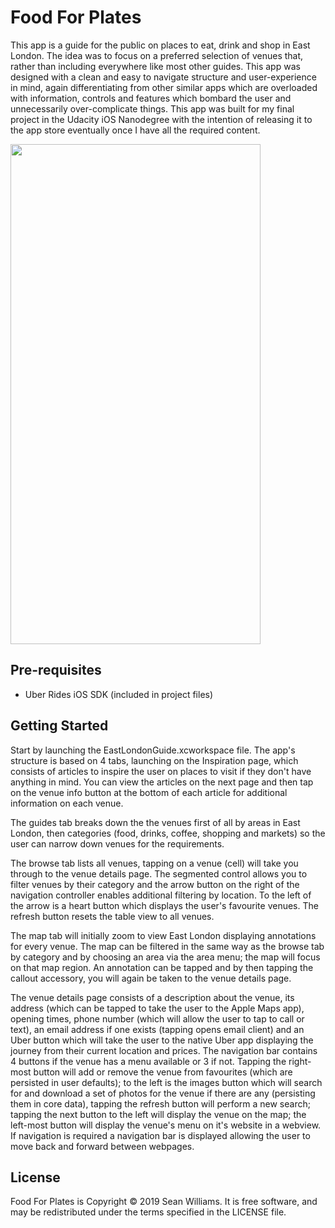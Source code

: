 # Food For Plates 

This app is a guide for the public on places to eat, drink and shop in East London. The idea was to focus on a preferred selection of venues that, rather than including everywhere like most other guides. This app was designed with a clean and easy to navigate structure and user-experience in mind, again differentiating from other similar apps which are overloaded with information, controls and features which bombard the user and unnecessarily over-complicate things. This app was built for my final project in the Udacity iOS Nanodegree with the intention of releasing it to the app store eventually once I have all the required content.

<img align="center" src="Gifs/gif1.gif" data-canonical-src="gifs/gif1.gif" width="400" height="800" />

## Pre-requisites

- Uber Rides iOS SDK (included in project files)

## Getting Started

Start by launching the EastLondonGuide.xcworkspace file. The app's structure is based on 4 tabs, launching on the Inspiration page, which consists of articles to inspire the user on places to visit if they don't have anything in mind. You can view the articles on the next page and then tap on the venue info button at the bottom of each article for additional information on each venue.

The guides tab breaks down the the venues first of all by areas in East London, then categories (food, drinks, coffee, shopping and markets) so the user can narrow down venues for the requirements. 

The browse tab lists all venues, tapping on a venue (cell) will take you through to the venue details page. The segmented control allows you to filter venues by their category and the arrow button on the right of the navigation controller enables additional filtering by location. To the left of the arrow is a heart button which displays the user's favourite venues. The refresh button resets the table view to all venues.

The map tab will initially zoom to view East London displaying annotations for every venue. The map can be filtered in the same way as the browse tab by category and by choosing an area via the area menu; the map will focus on that map region. An annotation can be tapped and by then tapping the callout accessory, you will again be taken to the venue details page.

The venue details page consists of a description about the venue, its address (which can be tapped to take the user to the Apple Maps app), opening times, phone number (which will allow the user to tap to call or text), an email address if one exists (tapping opens email client) and an Uber button which will take the user to the native Uber app displaying the journey from their current location and prices. The navigation bar contains 4 buttons if the venue has a menu available or 3 if not. Tapping the right-most button will add or remove the venue from favourites (which are persisted in user defaults); to the left is the images button which will search for and download a set of photos for the venue if there are any (persisting them in core data), tapping the refresh button will perform a new search; tapping the next button to the left will display the venue on the map; the left-most button will display the venue's menu on it's website in a webview. If navigation is required a navigation bar is displayed allowing the user to move back and forward between webpages. 

## License

Food For Plates is Copyright © 2019 Sean Williams. It is free software, and may be redistributed under the terms specified in the LICENSE file. 

